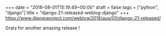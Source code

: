 +++
date = "2018-08-01T15:19:49+00:00"
draft = false
tags = ["python", "django"]
title = "django-21-released-weblog-django"
+++
https://www.djangoproject.com/weblog/2018/aug/01/django-21-released/

Gratz for another amazing release !
